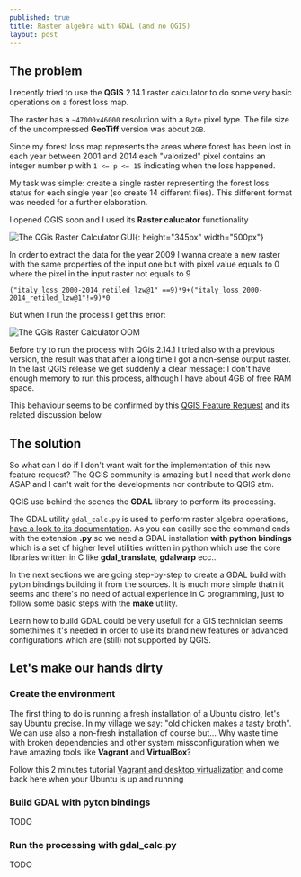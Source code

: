 ```yaml
---
published: true
title: Raster algebra with GDAL (and no QGIS)
layout: post
---
```

## The problem

I recently tried to use the **QGIS** 2.14.1 raster calculator to do some very basic operations on a forest loss map. 

The raster has a `~47000x46000` resolution with a `Byte` pixel type. The file size of the uncompressed **GeoTiff** version was about `2GB`.

Since my forest loss map represents the areas where forest has been lost in each year between 2001 and 2014 each "valorized" pixel contains an integer number p with `1 <= p <= 15` indicating when the loss happened.

My task was simple: create a single raster representing the forest loss status for each single year (so create 14 different files). This different format was needed for a further elaboration.

I opened QGIS soon and I used its **Raster calucator** functionality

![The QGis Raster Calculator GUI](https://rawgit.com/f-ds/f-ds.github.io/master/public/img/raster-calculator.jpg){: height="345px" width="500px"}

In order to extract the data for the year 2009 I wanna create a new raster with the same properties of the input one but with pixel value equals to 0 where the pixel in the input raster not equals to 9

`("italy_loss_2000-2014_retiled_lzw@1" ==9)*9+("italy_loss_2000-2014_retiled_lzw@1"!=9)*0`

But when I run the process I get this error:

![The QGis Raster Calculator OOM](https://rawgit.com/f-ds/f-ds.github.io/master/public/img/raster-calculator-error.jpg)

Before try to run the process with QGis 2.14.1 I tried also with a previous version, the result was that after a long time I got a non-sense output raster.
In the last QGIS release we get suddenly a clear message: I don't have enough memory to run this process, although I have about 4GB of free RAM space.

This behaviour seems to be confirmed by this [QGIS Feature Request](https://hub.qgis.org/issues/13336) and its related discussion below.

## The solution

So what can I do if I don't want wait for the implementation of this new feature request? The QGIS community is amazing but I need that work done ASAP and I can't wait for the developments nor contribute to QGIS atm.

QGIS use behind the scenes the **GDAL** library to perform its processing.

The GDAL utility `gdal_calc.py` is used to perform raster algebra operations, [have a look to its documentation](http://www.gdal.org/gdal_calc.html). As you can easilly see the command ends with the extension  **.py** so we need a GDAL installation **with python bindings** which is a set of higher level utilities written in python which use the core libraries written in C like **gdal_translate**, **gdalwarp** ecc..

In the next sections we are going step-by-step to create a GDAL build with pyton bindings building it from the sources. It is much more simple thatn it seems and there's no need of actual experience in C programming, just to follow some basic steps with the **make** utility.

Learn how to build GDAL could be very usefull for a GIS technician seems somethimes it's needed in order to use its brand new features or advanced configurations which are (still) not supported by QGIS.

## Let's make our hands dirty

### Create the environment
The first thing to do is running a fresh installation of a Ubuntu distro, let's say Ubuntu precise. In my village we say: "old chicken makes a tasty broth". We can use also a non-fresh installation of course but... Why waste time with broken dependencies and other system missconfiguration when we have amazing tools like **Vagrant** and **VirtualBox**?

Follow this 2 minutes tutorial [Vagrant and desktop virtualization](http://f-ds.github.io/devops/2016/04/14/real-vagrant-in-2-minutes-run-ubuntu-or-centos.html) and come back here when your Ubuntu is up and running

### Build GDAL with pyton bindings

TODO

### Run the processing with gdal_calc.py

TODO
